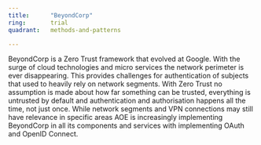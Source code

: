 ```yaml
---
title:      "BeyondCorp"
ring:       trial
quadrant:   methods-and-patterns

---
```


BeyondCorp is a Zero Trust framework that evolved at Google.
With the surge of cloud technologies and micro services the network perimeter is ever disappearing. 
This provides challenges for authentication of subjects that used to heavily rely on network segments.
With Zero Trust no assumption is made about how far something can be trusted, everything is untrusted by default and authentication and authorisation happens all the time, not just once.
While network segments and VPN connections may still have relevance in specific areas AOE is increasingly implementing BeyondCorp in all its components and services with implementing OAuth and OpenID Connect.
